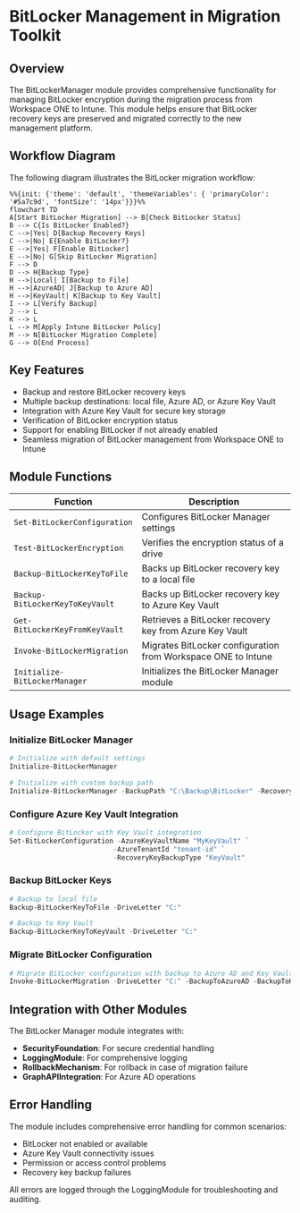 # BitLocker Management in Migration Toolkit

## Overview

The BitLockerManager module provides comprehensive functionality for managing BitLocker encryption during the migration process from Workspace ONE to Intune. This module helps ensure that BitLocker recovery keys are preserved and migrated correctly to the new management platform.

## Workflow Diagram

The following diagram illustrates the BitLocker migration workflow:

```mermaid
%%{init: {'theme': 'default', 'themeVariables': { 'primaryColor': '#5a7c9d', 'fontSize': '14px'}}}%%
flowchart TD
A[Start BitLocker Migration] --> B[Check BitLocker Status]
B --> C{Is BitLocker Enabled?}
C -->|Yes| D[Backup Recovery Keys]
C -->|No| E{Enable BitLocker?}
E -->|Yes| F[Enable BitLocker]
E -->|No| G[Skip BitLocker Migration]
F --> D
D --> H{Backup Type}
H -->|Local| I[Backup to File]
H -->|AzureAD| J[Backup to Azure AD]
H -->|KeyVault| K[Backup to Key Vault]
I --> L[Verify Backup]
J --> L
K --> L
L --> M[Apply Intune BitLocker Policy]
M --> N[BitLocker Migration Complete]
G --> O[End Process]
```

## Key Features

- Backup and restore BitLocker recovery keys
- Multiple backup destinations: local file, Azure AD, or Azure Key Vault
- Integration with Azure Key Vault for secure key storage
- Verification of BitLocker encryption status
- Support for enabling BitLocker if not already enabled
- Seamless migration of BitLocker management from Workspace ONE to Intune

## Module Functions

| Function | Description |
|----------|-------------|
| `Set-BitLockerConfiguration` | Configures BitLocker Manager settings |
| `Test-BitLockerEncryption` | Verifies the encryption status of a drive |
| `Backup-BitLockerKeyToFile` | Backs up BitLocker recovery key to a local file |
| `Backup-BitLockerKeyToKeyVault` | Backs up BitLocker recovery key to Azure Key Vault |
| `Get-BitLockerKeyFromKeyVault` | Retrieves a BitLocker recovery key from Azure Key Vault |
| `Invoke-BitLockerMigration` | Migrates BitLocker configuration from Workspace ONE to Intune |
| `Initialize-BitLockerManager` | Initializes the BitLocker Manager module |

## Usage Examples

### Initialize BitLocker Manager

```powershell
# Initialize with default settings
Initialize-BitLockerManager

# Initialize with custom backup path
Initialize-BitLockerManager -BackupPath "C:\Backup\BitLocker" -RecoveryKeyBackupType "Local"
```

### Configure Azure Key Vault Integration

```powershell
# Configure BitLocker with Key Vault integration
Set-BitLockerConfiguration -AzureKeyVaultName "MyKeyVault" `
                          -AzureTenantId "tenant-id" `
                          -RecoveryKeyBackupType "KeyVault"
```

### Backup BitLocker Keys

```powershell
# Backup to local file
Backup-BitLockerKeyToFile -DriveLetter "C:"

# Backup to Key Vault
Backup-BitLockerKeyToKeyVault -DriveLetter "C:"
```

### Migrate BitLocker Configuration

```powershell
# Migrate BitLocker configuration with backup to Azure AD and Key Vault
Invoke-BitLockerMigration -DriveLetter "C:" -BackupToAzureAD -BackupToKeyVault
```

## Integration with Other Modules

The BitLocker Manager module integrates with:

- **SecurityFoundation**: For secure credential handling
- **LoggingModule**: For comprehensive logging
- **RollbackMechanism**: For rollback in case of migration failure
- **GraphAPIIntegration**: For Azure AD operations

## Error Handling

The module includes comprehensive error handling for common scenarios:

- BitLocker not enabled or available
- Azure Key Vault connectivity issues
- Permission or access control problems
- Recovery key backup failures

All errors are logged through the LoggingModule for troubleshooting and auditing. 